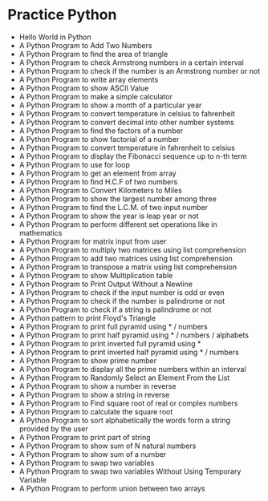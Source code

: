 # Practice Python

- Hello World in Python
- A Python Program to Add Two Numbers
- A Python Program to find the area of triangle
- A Python Program to check Armstrong numbers in a certain interval
- A Python Program to check if the number is an Armstrong number or not
- A Python Program to write array elements
- A Python Program to show ASCII Value
- A Python Program to make a simple calculator
- A Python Program to show a month of a particular year
- A Python Program to convert temperature in celsius to fahrenheit
- A Python Program to convert decimal into other number systems
- A Python Program to find the factors of a number
- A Python Program to show factorial of a number
- A Python Program to convert temperature in fahrenheit to celsius
- A Python Program to display the Fibonacci sequence up to n-th term
- A Python Program to use for loop
- A Python Program to get an element from array
- A Python Program to find H.C.F of two numbers
- A Python Program to Convert Kilometers to Miles
- A Python Program to show the largest number among three
- A Python Program to find the L.C.M. of two input number
- A Python Program to show the year is leap year or not
- A Python Program to perform different set operations like in mathematics
- A Python Program for matrix input from user
- A Python Program to multiply two matrices using list comprehension
- A Python Program to add two matrices using list comprehension
- A Python Program to transpose a matrix using list comprehension
- A Python Program to show Multiplication table
- A Python Program to Print Output Without a Newline
- A Python Program to check if the input number is odd or even
- A Python Program to check if the number is palindrome or not
- A Python Program to check if a string is palindrome or not
- A Python pattern to print Floyd's Triangle
- A Python Program to print full pyramid using * / numbers
- A Python Program to print half pyramid using * / numbers / alphabets
- A Python Program to print inverted full pyramid using *
- A Python Program to print inverted half pyramid using * / numbers
- A Python Program to show prime number
- A Python Program to display all the prime numbers within an interval
- A Python Program to Randomly Select an Element From the List
- A Python Program to show a number in reverse
- A Python Program to show a string in reverse
- A Python Program to Find square root of real or complex numbers
- A Python Program to calculate the square root
- A Python Program to sort alphabetically the words form a string provided by the user
- A Python Program to print part of string
- A Python Program to show sum of N natural numbers
- A Python Program to show sum of a number
- A Python Program to swap two variables
- A Python Program to swap two variables Without Using Temporary Variable
- A Python Program to perform union between two arrays